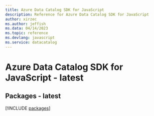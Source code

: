 ```yaml
---
title: Azure Data Catalog SDK for JavaScript
description: Reference for Azure Data Catalog SDK for JavaScript
author: xirzec
ms.author: jeffish
ms.data: 04/14/2023
ms.topic: reference
ms.devlang: javascript
ms.service: datacatalog
---
```

# Azure Data Catalog SDK for JavaScript - latest
## Packages - latest
[!INCLUDE [packages](data-catalog-index.md)]